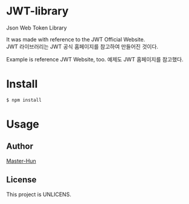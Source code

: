 # JWT-library
Json Web Token Library

It was made with reference to the JWT Official Website.   
JWT 라이브러리는 JWT 공식 홈페이지를 참고하여 만들어진 것이다.

Example is reference JWT Website, too.
예제도 JWT 홈페이지를 참고했다.


# Install
```bash
$ npm install
```

# Usage



## Author
[Master-Hun](https://github.com/Master-Hun)

## License
This project is UNLICENS.







